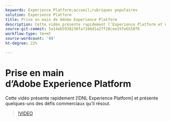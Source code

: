 ```yaml
---
keywords: Experience Platform;accueil;rubriques populaires
solution: Experience Platform
title: Prise en main de Adobe Experience Platform
description: Cette vidéo présente rapidement l’Experience Platform et décrit les défis commerciaux qu’il résout.
source-git-commit: 5a14eb5938236fa7186d1a27f28cee15fe6558f6
workflow-type: tm+mt
source-wordcount: '49'
ht-degree: 22%

---
```



# Prise en main d’Adobe Experience Platform

Cette vidéo présente rapidement [!DNL Experience Platform] et présente quelques-uns des défis commerciaux qu’il résout.

>[!VIDEO](https://video.tv.adobe.com/v/3428494?quality=12&learn=on&captions=fre_fr)